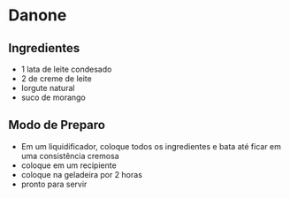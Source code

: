 # Danone

## Ingredientes

- 1 lata de leite condesado
- 2 de creme de leite
- Iorgute natural
- suco de morango

## Modo de Preparo

- Em um liquidificador, coloque todos os ingredientes e bata até ficar em uma consistência cremosa
- coloque em um recipiente
- coloque na geladeira por 2 horas
- pronto para servir

